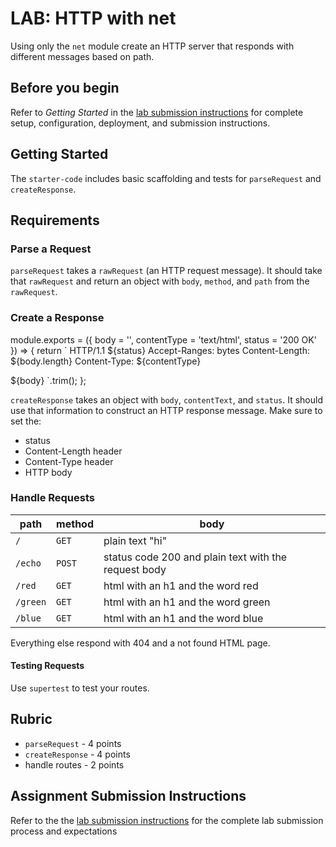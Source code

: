 # LAB: HTTP with net

Using only the `net` module create an HTTP server that responds with
different messages based on path.

## Before you begin

Refer to *Getting Started*  in the [lab submission instructions](../../../reference/submission-instructions/labs/README.md) for complete setup, configuration, deployment, and submission instructions.


## Getting Started

The `starter-code` includes basic scaffolding and tests for `parseRequest` and `createResponse`.

## Requirements

### Parse a Request

`parseRequest` takes a `rawRequest` (an HTTP request message). It should take that `rawRequest`
and return an object with `body`, `method`, and `path` from the `rawRequest`.

### Create a Response

module.exports = ({ body = '', contentType = 'text/html', status = '200 OK' }) => {
  return `
HTTP/1.1 ${status}
Accept-Ranges: bytes
Content-Length: ${body.length}
Content-Type: ${contentType}

${body}
  `.trim();
};

`createResponse` takes an object with `body`, `contentText`, and `status`. It should use
that information to construct an HTTP response message. Make sure to set the:

* status
* Content-Length header
* Content-Type header
* HTTP body

### Handle Requests

path      | method | body
--------  | ------ | ----
`/`       | `GET`  | plain text "hi"
`/echo`   | `POST` | status code 200 and plain text with the request body
`/red`    | `GET`  | html with an h1 and the word red
`/green`  | `GET`  | html with an h1 and the word green
`/blue`   | `GET`  | html with an h1 and the word blue

Everything else respond with 404 and a not found HTML page.

#### Testing Requests

Use `supertest` to test your routes.

## Rubric

* `parseRequest` - 4 points
* `createResponse` - 4 points
* handle routes - 2 points

## Assignment Submission Instructions

Refer to the the [lab submission instructions](../../../reference/submission-instructions/labs/README.md) for the complete lab submission process and expectations
